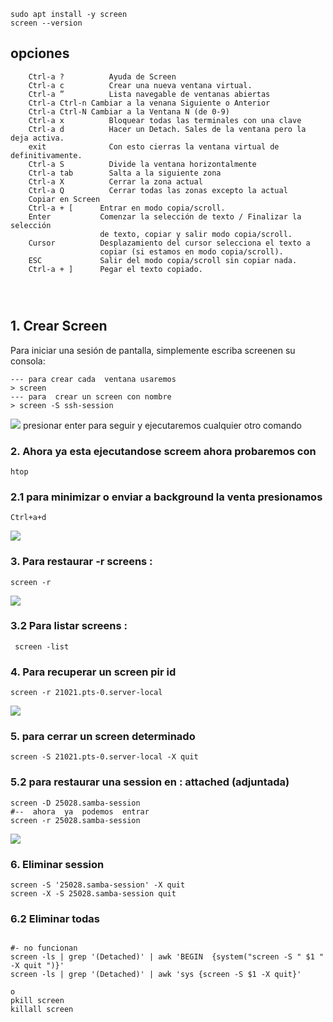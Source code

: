    sudo apt install -y screen
    screen --version

## opciones
```
    Ctrl-a ?          Ayuda de Screen
    Ctrl-a c          Crear una nueva ventana virtual.
    Ctrl-a ”          Lista navegable de ventanas abiertas
    Ctrl-a Ctrl-n Cambiar a la venana Siguiente o Anterior
    Ctrl-a Ctrl-N Cambiar a la Ventana N (de 0-9)
    Ctrl-a x          Bloquear todas las terminales con una clave
    Ctrl-a d          Hacer un Detach. Sales de la ventana pero la deja activa.
    exit              Con esto cierras la ventana virtual de definitivamente.
    Ctrl-a S          Divide la ventana horizontalmente
    Ctrl-a tab        Salta a la siguiente zona
    Ctrl-a X          Cerrar la zona actual
    Ctrl-a Q          Cerrar todas las zonas excepto la actual
    Copiar en Screen
    Ctrl-a + [      Entrar en modo copia/scroll.
    Enter           Comenzar la selección de texto / Finalizar la selección
                    de texto, copiar y salir modo copia/scroll.
    Cursor          Desplazamiento del cursor selecciona el texto a
                    copiar (si estamos en modo copia/scroll).
    ESC             Salir del modo copia/scroll sin copiar nada.
    Ctrl-a + ]      Pegar el texto copiado.




```




## 1. Crear Screen 
Para iniciar una sesión de pantalla, simplemente escriba screenen su consola:
```
--- para crear cada  ventana usaremos
> screen
--- para  crear un screen con nombre
> screen -S ssh-session
```
![](https://i.imgur.com/YRyHbib.png) 
presionar enter  para seguir y  ejecutaremos  cualquier  otro   comando


### 2. Ahora  ya  esta  ejecutandose screem  ahora probaremos con
```
htop
```

### 2.1 para  minimizar o enviar a  background la  venta  presionamos
```
Ctrl+a+d
```
![](https://i.imgur.com/u7OdArx.png) 


### 3. Para  restaurar -r screens :
```
screen -r
```
![](https://i.imgur.com/nWtzRBm.png) 

### 3.2 Para listar screens :
```
 screen -list
```



### 4. Para  recuperar un screen pir id

```
screen -r 21021.pts-0.server-local
```
![](https://i.imgur.com/MVt5UCX.png) 
>


### 5. para  cerrar un screen determinado
```
screen -S 21021.pts-0.server-local -X quit
```

### 5.2 para  restaurar una session en : attached (adjuntada)
```
screen -D 25028.samba-session 
#--  ahora  ya  podemos  entrar
screen -r 25028.samba-session 
```
![](https://i.imgur.com/I5eygXs.png) 

### 6. Eliminar session
```
screen -S '25028.samba-session' -X quit
screen -X -S 25028.samba-session quit
```
### 6.2 Eliminar todas
```

#- no funcionan
screen -ls | grep '(Detached)' | awk 'BEGIN  {system("screen -S " $1 "  -X quit ")}'
screen -ls | grep '(Detached)' | awk 'sys {screen -S $1 -X quit}'

o
pkill screen
killall screen

```
